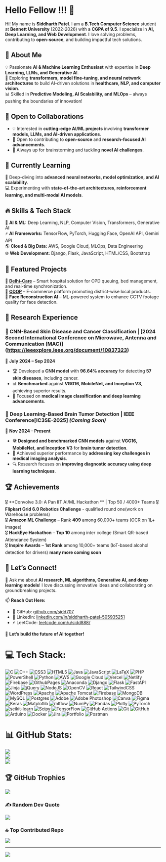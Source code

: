 # Hello Fellow <Developers/>!!! 👋  
Hi! My name is **Siddharth Patel**. I am a **B.Tech Computer Science** student at **Bennett University** (2022-2026) with a **CGPA of 9.5**. I specialize in **AI, Deep Learning, and Web Development**. I love solving problems, contributing to **open-source**, and building impactful tech solutions.

## 🚀 About Me  
💡 Passionate **AI & Machine Learning Enthusiast** with expertise in **Deep Learning, LLMs, and Generative AI**.  
🔬 Exploring **transformers, model fine-tuning, and neural network architectures** to build AI-driven solutions in **healthcare, NLP, and computer vision**.  
📊 Skilled in **Predictive Modeling, AI Scalability, and MLOps** – always pushing the boundaries of innovation!  

## 🤝 Open to Collaborations  
- 💡 Interested in **cutting-edge AI/ML projects** involving **transformer models, LLMs, and AI-driven applications**.  
- 🚀 Open to contributing to **open-source** and **research-focused AI advancements**.  
- 🎯 Always up for brainstorming and tackling **novel AI challenges**.  

## 📖 Currently Learning  
🌱 Deep-diving into **advanced neural networks, model optimization, and AI scalability**.  
💻 Experimenting with **state-of-the-art architectures, reinforcement learning, and multi-modal AI models**.  

## 🔥 Skills & Tech Stack  
🚀 **AI & ML:** Deep Learning, NLP, Computer Vision, Transformers, Generative AI  
⚡ **AI Frameworks:** TensorFlow, PyTorch, Hugging Face, OpenAI API, Gemini API  
🌎 **Cloud & Big Data:** AWS, Google Cloud, MLOps, Data Engineering  
🌐 **Web Development:** Django, Flask, JavaScript, HTML/CSS, Bootstrap  

## 🌟 Featured Projects  
🔹 **[Delhi-Care](https://delhi-care.vercel.app)** – Smart hospital solution for OPD queuing, bed management, and real-time synchronization.  
🔹 **[ODOP](https://github.com/sidd707/ODOP)** – E-commerce platform promoting district-wise local products.  
🔹 **Face Reconstruction AI** – ML-powered system to enhance CCTV footage quality for face detection.  

## 🧪 Research Experience  

### 🏥 CNN-Based Skin Disease and Cancer Classification | [2024 Second International Conference on Microwave, Antenna and Communication (MAC)] (https://ieeexplore.ieee.org/document/10837323)  
📅 **July 2024 – Sep 2024**  
- 🏆 Developed a **CNN model** with **96.64% accuracy** for detecting **57 skin diseases**, including cancer.  
- 📊 **Benchmarked** against **VGG16, MobileNet, and Inception V3**, achieving superior results.  
- 🔬 Focused on **medical image classification and deep learning advancements**.  

### 🧠 Deep Learning-Based Brain Tumor Detection | IEEE Conference[IC3SE-2025] *(Coming Soon)*  
📅 **Nov 2024 – Present**  
- 🛠 **Designed and benchmarked CNN models** against **VGG16, MobileNet, and Inception V3** for **brain tumor detection**.  
- 🚀 Achieved superior performance by **addressing key challenges in medical imaging analysis**.  
- 🔍 Research focuses on **improving diagnostic accuracy using deep learning techniques**.  


## 🏆 Achievements  
🎖 **Convolve 3.0: A Pan IIT AI/ML Hackathon ** | Top 50 / 4000+ Teams
🎖 **Flipkart Grid 6.0 Robotics Challenge** - qualified round one(work on Warehouse problems)    
🎖 **Amazon ML Challenge** – Rank **409** among 60,000+ teams (OCR on 1L+ images)  
🎖 **HackEye Hackathon** – **Top 10** among inter college (Smart QR-based Attendance System)  
🎖 **Inspire Awards** – **1st Rank** among 10,000+ teams (IoT-based alcohol detection for drivers)
**many more coming soon**


## 🔗 Let’s Connect!  
💬 Ask me about **AI research, ML algorithms, Generative AI, and deep learning models**! I love discussing innovative ideas and collaborating on groundbreaking projects.  

📫 **Reach Out Here:**  
- 🏢 GitHub: [github.com/sidd707](https://github.com/sidd707)  
- 💼 LinkedIn: [linkedin.com/in/siddharth-patel-505935251](https://www.linkedin.com/in/siddharth-patel-505935251)  
- ⚡ LeetCode: [leetcode.com/u/sidd888/](https://leetcode.com/u/sidd888/)  

🚀 **Let’s build the future of AI together!**  




# 💻 Tech Stack:
![C](https://img.shields.io/badge/c-%2300599C.svg?style=for-the-badge&logo=c&logoColor=white) ![C++](https://img.shields.io/badge/c++-%2300599C.svg?style=for-the-badge&logo=c%2B%2B&logoColor=white) ![CSS3](https://img.shields.io/badge/css3-%231572B6.svg?style=for-the-badge&logo=css3&logoColor=white) ![HTML5](https://img.shields.io/badge/html5-%23E34F26.svg?style=for-the-badge&logo=html5&logoColor=white) ![Java](https://img.shields.io/badge/java-%23ED8B00.svg?style=for-the-badge&logo=openjdk&logoColor=white) ![JavaScript](https://img.shields.io/badge/javascript-%23323330.svg?style=for-the-badge&logo=javascript&logoColor=%23F7DF1E) ![LaTeX](https://img.shields.io/badge/latex-%23008080.svg?style=for-the-badge&logo=latex&logoColor=white) ![PHP](https://img.shields.io/badge/php-%23777BB4.svg?style=for-the-badge&logo=php&logoColor=white) ![PowerShell](https://img.shields.io/badge/PowerShell-%235391FE.svg?style=for-the-badge&logo=powershell&logoColor=white) ![Python](https://img.shields.io/badge/python-3670A0?style=for-the-badge&logo=python&logoColor=ffdd54) ![AWS](https://img.shields.io/badge/AWS-%23FF9900.svg?style=for-the-badge&logo=amazon-aws&logoColor=white) ![Google Cloud](https://img.shields.io/badge/GoogleCloud-%234285F4.svg?style=for-the-badge&logo=google-cloud&logoColor=white) ![Vercel](https://img.shields.io/badge/vercel-%23000000.svg?style=for-the-badge&logo=vercel&logoColor=white) ![Netlify](https://img.shields.io/badge/netlify-%23000000.svg?style=for-the-badge&logo=netlify&logoColor=#00C7B7) ![Firebase](https://img.shields.io/badge/firebase-%23039BE5.svg?style=for-the-badge&logo=firebase) ![GithubPages](https://img.shields.io/badge/github%20pages-121013?style=for-the-badge&logo=github&logoColor=white) ![Anaconda](https://img.shields.io/badge/Anaconda-%2344A833.svg?style=for-the-badge&logo=anaconda&logoColor=white) ![Django](https://img.shields.io/badge/django-%23092E20.svg?style=for-the-badge&logo=django&logoColor=white) ![Flask](https://img.shields.io/badge/flask-%23000.svg?style=for-the-badge&logo=flask&logoColor=white) ![FastAPI](https://img.shields.io/badge/FastAPI-005571?style=for-the-badge&logo=fastapi) ![Jinja](https://img.shields.io/badge/jinja-white.svg?style=for-the-badge&logo=jinja&logoColor=black) ![jQuery](https://img.shields.io/badge/jquery-%230769AD.svg?style=for-the-badge&logo=jquery&logoColor=white) ![NodeJS](https://img.shields.io/badge/node.js-6DA55F?style=for-the-badge&logo=node.js&logoColor=white) ![OpenCV](https://img.shields.io/badge/opencv-%23white.svg?style=for-the-badge&logo=opencv&logoColor=white) ![React](https://img.shields.io/badge/react-%2320232a.svg?style=for-the-badge&logo=react&logoColor=%2361DAFB) ![TailwindCSS](https://img.shields.io/badge/tailwindcss-%2338B2AC.svg?style=for-the-badge&logo=tailwind-css&logoColor=white) ![WordPress](https://img.shields.io/badge/WordPress-%23117AC9.svg?style=for-the-badge&logo=WordPress&logoColor=white) ![Apache](https://img.shields.io/badge/apache-%23D42029.svg?style=for-the-badge&logo=apache&logoColor=white) ![Apache Tomcat](https://img.shields.io/badge/apache%20tomcat-%23F8DC75.svg?style=for-the-badge&logo=apache-tomcat&logoColor=black) ![Firebase](https://img.shields.io/badge/firebase-a08021?style=for-the-badge&logo=firebase&logoColor=ffcd34) ![MongoDB](https://img.shields.io/badge/MongoDB-%234ea94b.svg?style=for-the-badge&logo=mongodb&logoColor=white) ![MySQL](https://img.shields.io/badge/mysql-4479A1.svg?style=for-the-badge&logo=mysql&logoColor=white) ![Postgres](https://img.shields.io/badge/postgres-%23316192.svg?style=for-the-badge&logo=postgresql&logoColor=white) ![Adobe](https://img.shields.io/badge/adobe-%23FF0000.svg?style=for-the-badge&logo=adobe&logoColor=white) ![Adobe Photoshop](https://img.shields.io/badge/adobe%20photoshop-%2331A8FF.svg?style=for-the-badge&logo=adobe%20photoshop&logoColor=white) ![Canva](https://img.shields.io/badge/Canva-%2300C4CC.svg?style=for-the-badge&logo=Canva&logoColor=white) ![Figma](https://img.shields.io/badge/figma-%23F24E1E.svg?style=for-the-badge&logo=figma&logoColor=white) ![Keras](https://img.shields.io/badge/Keras-%23D00000.svg?style=for-the-badge&logo=Keras&logoColor=white) ![Matplotlib](https://img.shields.io/badge/Matplotlib-%23ffffff.svg?style=for-the-badge&logo=Matplotlib&logoColor=black) ![mlflow](https://img.shields.io/badge/mlflow-%23d9ead3.svg?style=for-the-badge&logo=numpy&logoColor=blue) ![NumPy](https://img.shields.io/badge/numpy-%23013243.svg?style=for-the-badge&logo=numpy&logoColor=white) ![Pandas](https://img.shields.io/badge/pandas-%23150458.svg?style=for-the-badge&logo=pandas&logoColor=white) ![Plotly](https://img.shields.io/badge/Plotly-%233F4F75.svg?style=for-the-badge&logo=plotly&logoColor=white) ![PyTorch](https://img.shields.io/badge/PyTorch-%23EE4C2C.svg?style=for-the-badge&logo=PyTorch&logoColor=white) ![scikit-learn](https://img.shields.io/badge/scikit--learn-%23F7931E.svg?style=for-the-badge&logo=scikit-learn&logoColor=white) ![Scipy](https://img.shields.io/badge/SciPy-%230C55A5.svg?style=for-the-badge&logo=scipy&logoColor=%white) ![TensorFlow](https://img.shields.io/badge/TensorFlow-%23FF6F00.svg?style=for-the-badge&logo=TensorFlow&logoColor=white) ![GitHub Actions](https://img.shields.io/badge/github%20actions-%232671E5.svg?style=for-the-badge&logo=githubactions&logoColor=white) ![Git](https://img.shields.io/badge/git-%23F05033.svg?style=for-the-badge&logo=git&logoColor=white) ![GitHub](https://img.shields.io/badge/github-%23121011.svg?style=for-the-badge&logo=github&logoColor=white) ![Arduino](https://img.shields.io/badge/-Arduino-00979D?style=for-the-badge&logo=Arduino&logoColor=white) ![Docker](https://img.shields.io/badge/docker-%230db7ed.svg?style=for-the-badge&logo=docker&logoColor=white) ![Jira](https://img.shields.io/badge/jira-%230A0FFF.svg?style=for-the-badge&logo=jira&logoColor=white) ![Portfolio](https://img.shields.io/badge/Portfolio-%23000000.svg?style=for-the-badge&logo=firefox&logoColor=#FF7139) ![Postman](https://img.shields.io/badge/Postman-FF6C37?style=for-the-badge&logo=postman&logoColor=white)
# 📊 GitHub Stats:
![](https://github-readme-stats.vercel.app/api?username=sidd707&theme=dark&hide_border=false&include_all_commits=false&count_private=false)<br/>
![](https://github-readme-streak-stats.herokuapp.com/?user=sidd707&theme=dark&hide_border=false)<br/>
![](https://github-readme-stats.vercel.app/api/top-langs/?username=sidd707&theme=dark&hide_border=false&include_all_commits=false&count_private=false&layout=compact)

## 🏆 GitHub Trophies
![](https://github-profile-trophy.vercel.app/?username=sidd707&theme=radical&no-frame=false&no-bg=true&margin-w=4)

### ✍️ Random Dev Quote
![](https://quotes-github-readme.vercel.app/api?type=horizontal&theme=radical)

### 🔝 Top Contributed Repo
![](https://github-contributor-stats.vercel.app/api?username=sidd707&limit=5&theme=dark&combine_all_yearly_contributions=true)

---
[![](https://visitcount.itsvg.in/api?id=sidd707&icon=0&color=0)](https://visitcount.itsvg.in)

<!-- Proudly created with GPRM ( https://gprm.itsvg.in ) -->
